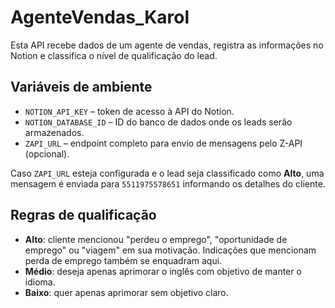 # AgenteVendas_Karol

Esta API recebe dados de um agente de vendas, registra as informações no Notion e classifica o nível de qualificação do lead.

## Variáveis de ambiente

- `NOTION_API_KEY` – token de acesso à API do Notion.
- `NOTION_DATABASE_ID` – ID do banco de dados onde os leads serão armazenados.
- `ZAPI_URL` – endpoint completo para envio de mensagens pelo Z-API (opcional).

Caso `ZAPI_URL` esteja configurada e o lead seja classificado como **Alto**, uma mensagem é enviada para `5511975578651` informando os detalhes do cliente.

## Regras de qualificação

- **Alto**: cliente mencionou "perdeu o emprego", "oportunidade de emprego" ou "viagem" em sua motivação. Indicações que mencionam perda de emprego também se enquadram aqui.
- **Médio**: deseja apenas aprimorar o inglês com objetivo de manter o idioma.
- **Baixo**: quer apenas aprimorar sem objetivo claro.
